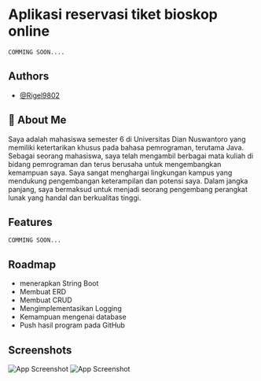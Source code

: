 # Aplikasi reservasi tiket bioskop online

    COMMING SOON....

## Authors

- [@Rigel9802](https://www.github.com/Rigel9802)

## 🚀 About Me

Saya adalah mahasiswa semester 6 di Universitas Dian Nuswantoro yang memiliki ketertarikan khusus pada bahasa pemrograman, terutama Java. Sebagai seorang mahasiswa, saya telah mengambil berbagai mata kuliah di bidang pemrograman dan terus berusaha untuk mengembangkan kemampuan saya. Saya sangat menghargai lingkungan kampus yang mendukung pengembangan keterampilan dan potensi saya. Dalam jangka panjang, saya bermaksud untuk menjadi seorang pengembang perangkat lunak yang handal dan berkualitas tinggi.

## Features

    COMMING SOON...

## Roadmap

- menerapkan String Boot
- Membuat ERD
- Membuat CRUD
- Mengimplementasikan Logging
- Kemampuan mengenai database
- Push hasil program pada GitHub

## Screenshots

![App Screenshot](https://user-images.githubusercontent.com/79635999/231789016-96063beb-243f-4621-9009-fc3ce8d1c07b.png)
![App Screenshot](https://user-images.githubusercontent.com/79635999/231789007-19d42318-cc0a-453f-a000-c70a461bae21.png)
